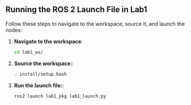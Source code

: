 ## Running the ROS 2 Launch File in Lab1

Follow these steps to navigate to the workspace, source it, and launch the nodes:

1. **Navigate to the workspace**:
   
   ```bash
   cd lab1_ws/

2. **Source the workspace:**:
   
   ```bash
   . install/setup.bash

3. **Run the launch file:**:
   
   ```bash
   ros2 launch lab1_pkg lab1_launch.py
